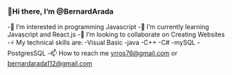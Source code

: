 ### 👋Hi there, I’m @BernardArada

-👀 I’m interested in programming Javascript 
-🌱 I’m currently learning Javascript and React.js
-💞️ I’m looking to collaborate on Creating Websites
-⚡ My technical skills are:
-Visual Basic
-java
-C++
-C#
-mySQL
-PostgresSQL
-📫 How to reach me yrros76@gmail.com or bernardarada112@gmail.com 
